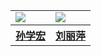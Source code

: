<table>
	<tr>
		<td><img src="https://wwconnect.github.io/liu.jpg"/></td>
		<td><img src="https://wwconnect.github.io/sun.jpg"/></td>
	</tr>
	<tr>
		<th><a href="https://xxgc.nxu.edu.cn/info/1013/2229.htm">孙学宏</a></th>
		<th><a href="https://phys.nxu.edu.cn/info/1051/1375.htm">刘丽萍</a></th>
	</tr>
</table>
